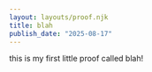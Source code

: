 ```yaml
---
layout: layouts/proof.njk
title: blah
publish_date: "2025-08-17"
---
```


this is my first little proof called blah!
